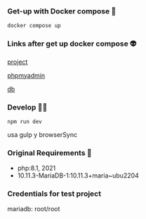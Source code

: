 ### **Get-up with Docker compose** 🚀

```console
docker compose up
```

### **Links after get up docker compose** 👽️

[project](http://localhost:80)

[phpmyadmin](http://localhost:8080)

[db](http://localhost:3306)

### **Develop** 🧑‍💻

```console
npm run dev
```

usa gulp y browserSync

### **Original Requirements** 🔖

-   php:8.1, 2021
-   10.11.3-MariaDB-1:10.11.3+maria~ubu2204

### **Credentials for test project**

mariadb: root/root
